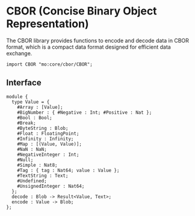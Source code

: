 # CBOR (Concise Binary Object Representation)

The CBOR library provides functions to encode and decode data in CBOR format,
which is a compact data format designed for efficient data exchange.

```motoko
import CBOR "mo:core/cbor/CBOR";
```

## Interface

```motoko
module {
  type Value = {
    #Array : [Value];
    #BigNumber : { #Negative : Int; #Positive : Nat };
    #Bool : Bool;
    #Break;
    #ByteString : Blob;
    #Float : FloatingPoint;
    #Infinity : Infinity;
    #Map : [(Value, Value)];
    #NaN : NaN;
    #NegativeInteger : Int;
    #Null;
    #Simple : Nat8;
    #Tag : { tag : Nat64; value : Value };
    #TextString : Text;
    #Undefined;
    #UnsignedInteger : Nat64;
  };
  decode : Blob -> Result<Value, Text>;
  encode : Value -> Blob;
};
```
